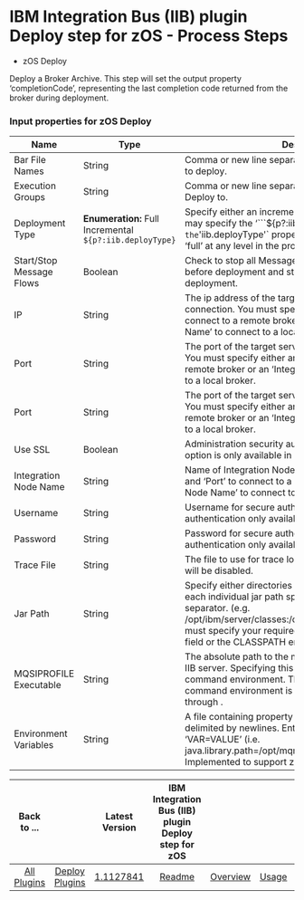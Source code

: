 
# IBM Integration Bus (IIB) plugin Deploy step for zOS - Process Steps


* zOS Deploy

Deploy a Broker Archive. This step will set the output property ‘completionCode’, representing the last completion code returned from the broker during deployment.

### Input properties for zOS Deploy

| Name                     | Type                                                         | Description                                                                                                                                                                                                                                                                                         | Required |
|--------------------------|--------------------------------------------------------------|-----------------------------------------------------------------------------------------------------------------------------------------------------------------------------------------------------------------------------------------------------------------------------------------------------|----------|
| Bar File Names           | String                                                       | Comma or new line separated list of Broker Archive files to deploy.                                                                                                                                                                                                                                 | Yes      |
| Execution Groups         | String                                                       | Comma or new line separated list of Execution Groups to Deploy to.                                                                                                                                                                                                                                  | Yes      |
| Deployment Type          | **Enumeration:** Full Incremental ```${p?:iib.deployType}``` | Specify either an incremental or full deployment. You may specify the ‘```${p?:iib.deployType}``'` option and set the `'iib.deployType'` property to either ‘incremental’ or ‘full’ at any level in the property hierarchy.                                                                         | No       |
| Start/Stop Message Flows | Boolean                                                      | Check to stop all Message Flows in the Execution Group before deployment and start all Message Flows after deployment.                                                                                                                                                                              | No       |
| IP                       | String                                                       | The ip address of the target server for a remote connection. You must specify either an ‘IP’ and ‘Port’ to connect to a remote broker or an ‘Integration Node Name’ to connect to a local broker.                                                                                                   | No       |
| Port                     | String                                                       | The port of the target server for a remote connection. You must specify either an ‘IP’ and ‘Port’ to connect to a remote broker or an ‘Integration Node Name’ to connect to a local broker.                                                                                                         | No       |
| Port                     | String                                                       | The port of the target server for a remote connection. You must specify either an ‘IP’ and ‘Port’ to connect to a remote broker or an ‘Integration Node Name’ to connect to a local broker.                                                                                                         | No       |
| Use SSL                  | Boolean                                                      | Administration security authentication/authorization. This option is only available in IIB version 10.                                                                                                                                                                                              | No       |
| Integration Node Name    | String                                                       | Name of Integration Node. You must specify either an ‘IP’ and ‘Port’ to connect to a remote broker or an ‘Integration Node Name’ to connect to a local broker.                                                                                                                                      | No       |
| Username                 | String                                                       | Username for secure authentication. Explicit user authentication only available with IIB 10.                                                                                                                                                                                                        | No       |
| Password                 | String                                                       | Password for secure authentication. Explicit user authentication only available with IIB 10.                                                                                                                                                                                                        | No       |
| Trace File               | String                                                       | The file to use for trace logging. If not set trace logging will be disabled.                                                                                                                                                                                                                       | No       |
| Jar Path                 | String                                                       | Specify either directories to recursively search from, or each individual jar path split by your file systems path separator. (e.g. /opt/ibm/server/classes:/opt/ibm/common/jetty/lib) You must specify your required JAR files in either the Jar Path field or the CLASSPATH environment variable. | No       |
| MQSIPROFILE Executable   | String                                                       | The absolute path to the mqsiprofile executable on your IIB server. Specifying this value will initialize your command environment. This value is required if your command environment is not initialized on startup through .                                                                      | No       |
| Environment Variables    | String                                                       | A file containing property entries, with each entry delimited by newlines. Entries must be in the form ‘VAR=VALUE’ (i.e. java.library.path=/opt/mqm/java/lib64:/opt/mqm/java/lib). Implemented to support z/OS using an ENVFILE.                                                                    | No       |

|          Back to ...          |                                |                                                                          Latest Version                                                                          | IBM Integration Bus (IIB) plugin Deploy step for zOS ||||
|:-----------------------------:|:------------------------------:|:----------------------------------------------------------------------------------------------------------------------------------------------------------------:|:----------------------------------------------------:| :---: | :---: | :---: |
| [All Plugins](../../index.md) | [Deploy Plugins](../README.md) | [1.1127841](https://raw.githubusercontent.com/UrbanCode/IBM-UCD-PLUGINS/main/files/zos-ibm-integration-bus-ucd/ucd-zOS-WebSphereMessageBroker-CMP-1.1127841.zip) |                 [Readme](README.md)                  |[Overview](overview.md)|[Usage](usage.md)|[Downloads](downloads.md)|
